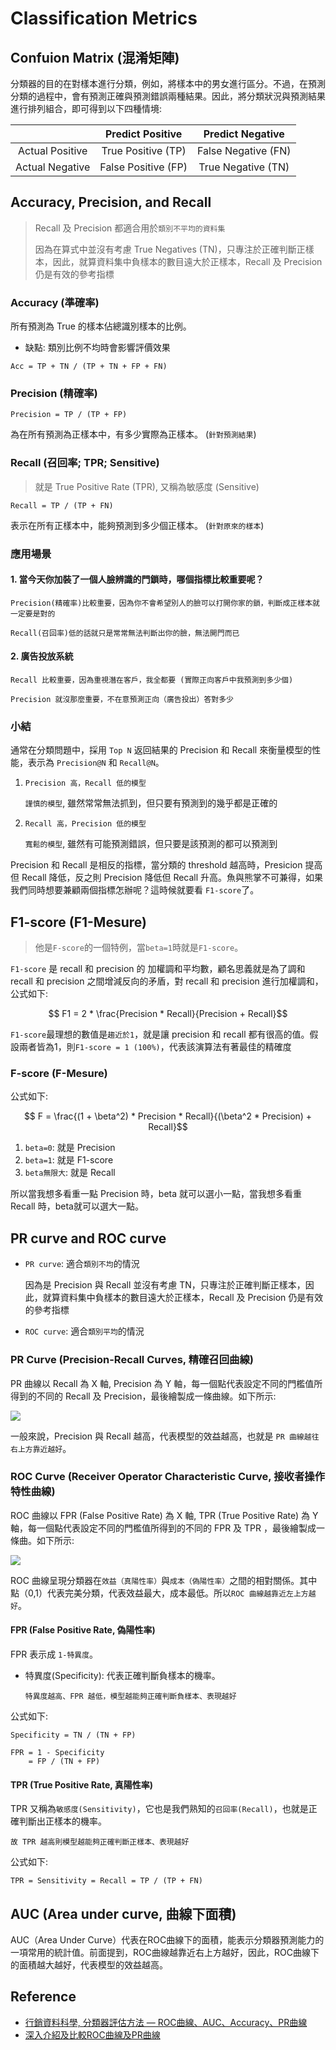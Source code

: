 # Classification Metrics

## Confuion Matrix (混淆矩陣)

分類器的目的在對樣本進行分類，例如，將樣本中的男女進行區分。不過，在預測分類的過程中，會有預測正確與預測錯誤兩種結果。因此，將分類狀況與預測結果進行排列組合，即可得到以下四種情境:


|      |  Predict Positive  |  Predict Negative   |
| :--: | :--------: | :---------: |
|  Actual Positive  | True Positive (TP)  | False Negative (FN) |
|  Actual Negative  | False Positive (FP) | True Negative (TN)  |

## Accuracy, Precision, and Recall

> Recall 及 Precision 都適合用於`類別不平均的資料集`
>
> 因為在算式中並沒有考慮 True Negatives (TN)，只專注於正確判斷正樣本，因此，就算資料集中負樣本的數目遠大於正樣本，Recall 及 Precision 仍是有效的參考指標

### Accuracy (準確率)

所有預測為 True 的樣本佔總識別樣本的比例。

- 缺點: 類別比例不均時會影響評價效果


```
Acc = TP + TN / (TP + TN + FP + FN)
```

### Precision (精確率)

```
Precision = TP / (TP + FP)
```

為在所有預測為正樣本中，有多少實際為正樣本。 (`針對預測結果`)

### Recall (召回率; TPR; Sensitive)

> 就是 True Positive Rate (TPR), 又稱為敏感度 (Sensitive)

```
Recall = TP / (TP + FN)
```

表示在所有正樣本中，能夠預測到多少個正樣本。 (`針對原來的樣本`)

### 應用場景

#### 1. 當今天你加裝了一個人臉辨識的門鎖時，哪個指標比較重要呢？

```
Precision(精確率)比較重要，因為你不會希望別人的臉可以打開你家的鎖，判斷成正樣本就一定要是對的

Recall(召回率)低的話就只是常常無法判斷出你的臉，無法開門而已
```

#### 2. 廣告投放系統

```
Recall 比較重要，因為重視潛在客戶，我全都要 (實際正向客戶中我預測到多少個)

Precision 就沒那麼重要，不在意預測正向（廣告投出）答對多少
```

### 小結

通常在分類問題中，採用 `Top N` 返回結果的 Precision 和 Recall 來衡量模型的性能，表示為 `Precision@N` 和 `Recall@N`。

1. `Precision 高，Recall 低的模型`

    `謹慎的模型`, 雖然常常無法抓到，但只要有預測到的幾乎都是正確的

2. `Recall 高，Precision 低的模型`

    `寬鬆的模型`, 雖然有可能預測錯誤，但只要是該預測的都可以預測到

Precision 和 Recall 是相反的指標，當分類的 threshold 越高時，Presicion 提高但 Recall 降低，反之則 Precision 降低但 Recall 升高。魚與熊掌不可兼得，如果我們同時想要兼顧兩個指標怎辦呢？這時候就要看 `F1-score`了。

## F1-score (F1-Mesure)

> 他是`F-score`的一個特例，當`beta=1`時就是`F1-score`。

`F1-score` 是 recall 和 precision 的 加權調和平均數，顧名思義就是為了調和 recall 和 precision 之間增減反向的矛盾，對 recall 和 precision 進行加權調和，公式如下:

$$ F1 = 2 * \frac{Precision * Recall}{Precision + Recall}$$


`F1-score`最理想的數值是`趨近於1`，就是讓 precision 和 recall 都有很高的值。假設兩者皆為1，則`F1-score = 1 (100%)`，代表該演算法有著最佳的精確度

### F-score (F-Mesure)

公式如下:

$$ F = \frac{(1 + \beta^2) * Precision * Recall}{(\beta^2 * Precision) + Recall}$$


1. `beta=0`: 就是 Precision
3. `beta=1`: 就是 F1-score
2. `beta無限大`: 就是 Recall

所以當我想多看重一點 Precision 時，beta 就可以選小一點，當我想多看重 Recall 時，beta就可以選大一點。

## PR curve and ROC curve

- `PR curve`: 適合`類別不均`的情況

    因為是 Precision 與 Recall 並沒有考慮 TN，只專注於正確判斷正樣本，因此，就算資料集中負樣本的數目遠大於正樣本，Recall 及 Precision 仍是有效的參考指標

- `ROC curve`: 適合`類別平均`的情況

### PR Curve (Precision-Recall Curves, 精確召回曲線)

PR 曲線以 Recall 為 X 軸, Precision 為 Y 軸，每一個點代表設定不同的門檻值所得到的不同的 Recall 及 Precision，最後繪製成一條曲線。如下所示:

![](images/pr_roc_1.png)


一般來說，Precision 與 Recall 越高，代表模型的效益越高，也就是 `PR 曲線越往右上方靠近越好`。

### ROC Curve (Receiver Operator Characteristic Curve, 接收者操作特性曲線)

ROC 曲線以 FPR (False Positive Rate) 為 X 軸, TPR (True Positive Rate) 為 Y 軸，每一個點代表設定不同的門檻值所得到的不同的 FPR 及 TPR ，最後繪製成一條曲。如下所示:

![](images/pr_roc_2.png)

ROC 曲線呈現分類器在`效益（真陽性率）`與`成本（偽陽性率）`之間的相對關係。其中點（0,1）代表完美分類，代表效益最大，成本最低。所以`ROC 曲線越靠近左上方越好`。

#### FPR (False Positive Rate, 偽陽性率)

FPR 表示成 `1-特異度`。

   - 特異度(Specificity): 代表正確判斷負樣本的機率。

        ```
        特異度越高、FPR 越低，模型越能夠正確判斷負樣本、表現越好
        ```

公式如下:

```
Specificity = TN / (TN + FP)

FPR = 1 - Specificity
    = FP / (TN + FP)
```

#### TPR (True Positive Rate, 真陽性率)

TPR 又稱為`敏感度(Sensitivity)`，它也是我們熟知的`召回率(Recall)`，也就是正確判斷出正樣本的機率。

```
故 TPR 越高則模型越能夠正確判斷正樣本、表現越好
```

公式如下:

```
TPR = Sensitivity = Recall = TP / (TP + FN)
```

## AUC (Area under curve, 曲線下面積)

AUC（Area Under Curve）代表在ROC曲線下的面積，能表示分類器預測能力的一項常用的統計值。前面提到，ROC曲線越靠近右上方越好，因此，ROC曲線下的面積越大越好，代表模型的效益越高。

## Reference

- [行銷資料科學, 分類器評估方法 — ROC曲線、AUC、Accuracy、PR曲線](https://medium.com/marketingdatascience/%E5%88%86%E9%A1%9E%E5%99%A8%E8%A9%95%E4%BC%B0%E6%96%B9%E6%B3%95-roc%E6%9B%B2%E7%B7%9A-auc-accuracy-pr%E6%9B%B2%E7%B7%9A-d3a39977022c)
- [深入介紹及比較ROC曲線及PR曲線](https://medium.com/nlp-tsupei/roc-pr-%E6%9B%B2%E7%B7%9A-f3faa2231b8c)
